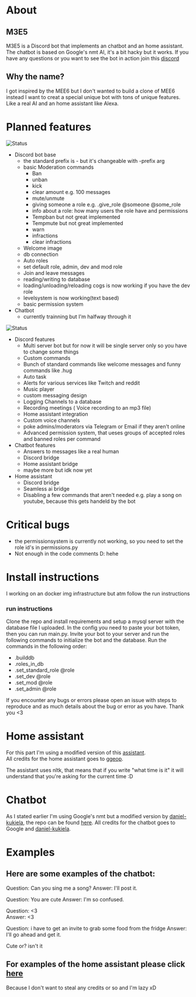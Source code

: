 # About

## M3E5
M3E5 is a Discord bot that implements an chatbot and an home assistant. The chatbot is based on Google's nmt AI, it's a bit hacky but it works. 
If you have any questions or you want to see the bot in action join this [discord](https://discord.gg/GWJ6Jeg)

## Why the name?

I got inspired by the MEE6 but I don't wanted to build a clone of MEE6 instead I want to creat a special unique bot with tons of unique features.<br>
Like a real AI and an home assistant like Alexa.

# Planned features

![Status](https://img.shields.io/badge/status-completed-green.svg)

- Discord bot base
  - the standard prefix is - but it's changeable with -prefix arg 
  - basic Moderation commands
    - Ban
    - unban
    - kick
    - clear amount e.g. 100 messages
    - mute/unmute
    - giving someone a role e.g. .give_role @someone @some_role
    - info about a role: how many users the role have and permissions
    - Tempban  but not great implemented
    - Tempmute but not great implemented
    - warn 
    - infractions
    - clear infractions
  - Welcome image
  - db connection
  - Auto roles
  - set default role, admin, dev and mod role
  - Join and leave messages
  - reading/writing to database
  - loading/unloading/reloading cogs is now working if you have the dev role
  - levelsystem is now working(text based)
  - basic permission system
- Chatbot 
  - currently trainning but I'm halfway through it
  

![Status](https://img.shields.io/badge/status-in%20progress-red.svg)

- Discord features
  - Multi server bot but for now it will be single server only so you have to change some things
  - Custom commands
  - Bunch of standard commands like welcome messages and funny commands like .hug <name>
  - Auto task
  - Alerts for various services like Twitch and reddit
  - Music player
  - custom messaging design 
  - Logging Channels to a database
  - Recording meetings ( Voice recording to an mp3 file)
  - Home assistant integration
  - Custom voice channels 
  - poke admins/moderators via Telegram or Email if they aren't online
  - Advanced permission system, that ueses groups of accepted roles and banned roles per command
- Chatbot features
  - Answers to messages like a real human 
  - Discord bridge 
  - Home assistant bridge
  - maybe more but idk now yet
- Home assistant
  - Discord bridge
  - Seamless ai bridge 
  - Disabling a few commands that aren't needed e.g. play a song on youtube, because this gets handeld by the bot
 
# Critical bugs

  - the permissionsystem is currently not working, so you need to set the role id's in permissions.py
  - Not enough in the code comments D: hehe
  
# Install instructions 
 
 I working on an docker img infrastructure but atm follow the run instructions 
 
### run instructions
 
 Clone the repo and install requirements and setup a mysql server with the database file I uploaded. 
 In the config you need to paste your bot token, then you can run main.py. 
 Invite your bot to your server and run the following commands to initialize the bot and the database.
 Run the commands in the following order:
 - .builddb
 - .roles_in_db
 - .set_standard_role @role
 - .set_dev  @role
 - .set_mod  @role
 - .set_admin  @role
 
 If you encounter any bugs or errors please open an issue with steps to reproduce and as much details about the bug or error as you have. Thank you <3
 
# Home assistant

For this part I'm using a modified version of this [assistant](https://github.com/ggeop/Python-ai-assistant).<br> 
All credits for the home assistant goes to [ggeop](https://github.com/ggeop).

The assistant uses nltk, that means that if you write "what time is it" it will understand that you're asking for the current time :D

# Chatbot

As I stated earlier I'm using Google's nmt but a modified version by [daniel-kukiela](https://github.com/daniel-kukiela), the repo can be found [here](https://github.com/daniel-kukiela/nmt-chatbot).
All credits for the chatbot goes to Google and [daniel-kukiela](https://github.com/daniel-kukiela).

# Examples
## Here are some examples of the chatbot:

Question: Can you sing me a song?
Answer: I'll post it.

Question: You are cute
Answer: I'm so confused.

Question: <3<br>
Answer: <3

Question: i have to get an invite to grab some food from the fridge
Answer: I'll go ahead and get it.

Cute or? isn't it

## For examples of the home assistant please click [here](https://github.com/ggeop/Python-ai-assistant)

Because I don't want to steal any credits or so and I'm lazy xD
